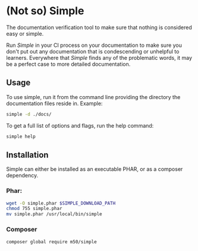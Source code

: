 # (Not so) Simple

The documentation verification tool to make sure that nothing is considered easy or simple.

Run *Simple* in your CI process on your documentation to make sure you don't put out any documentation that is condescending or unhelpful to learners. Everywhere that *Simple* finds any of the problematic words, it may be a perfect case to more detailed documentation.

## Usage

To use simple, run it from the command line providing the directory the documentation files reside in. Example:

```sh
simple -d ./docs/
```

To get a full list of options and flags, run the help command:

```sh
simple help
```

## Installation

Simple can either be installed as an executable PHAR, or as a composer dependency.

### Phar:

```sh
wget -O simple.phar $SIMPLE_DOWNLOAD_PATH
chmod 755 simple.phar
mv simple.phar /usr/local/bin/simple
```

### Composer

```sh
composer global require m50/simple
```
